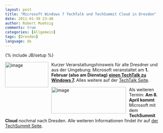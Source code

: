 ```yaml
---
layout: post
title: "Microsoft Windows 7 TechTalk und TechSummit Cloud in Dresden"
date: 2011-01-30 23:48
author: Robert Muehsig
comments: true
categories: [Allgemein]
tags: [Dresden]
language: de
---
```

{% include JB/setup %}
<p><img style="border-bottom: 0px; border-left: 0px; margin: 0px 10px 0px 0px; display: inline; border-top: 0px; border-right: 0px" title="image" border="0" alt="image" align="left" src="{{BASE_PATH}}/assets/wp-images-de/image1180.png" width="141" height="83" /> Kurzer Veranstaltungshinsweis für alle Dresdner und aus der Umgebung: Microsoft veranstaltet am <strong>1. Februar (also am Dienstag)</strong> <a href="https://msevents.microsoft.com/CUI/EventDetail.aspx?EventID=1032473209&amp;Culture=de-DE"><strong>einen TechTalk zu Windows 7</strong></a><strong>. </strong>Alles weitere auf der <a href="https://msevents.microsoft.com/CUI/EventDetail.aspx?EventID=1032473209&amp;Culture=de-DE">TechTalk Seite</a>. </p>  <p><img style="border-bottom: 0px; border-left: 0px; margin: 0px 10px 0px 0px; display: inline; border-top: 0px; border-right: 0px" title="image" border="0" alt="image" align="left" src="{{BASE_PATH}}/assets/wp-images-de/image1181.png" width="244" height="87" />Als weiteren Termin: <strong>Am 8. April kommt</strong> Microsoft mit dem <strong>TechSummit Cloud</strong> nochmal nach Dresden. Alle weiteren Informationen findet ihr auf <a href="http://www.techday.ms/techsummitcloud/">der TechSummit Seite</a>.</p>
